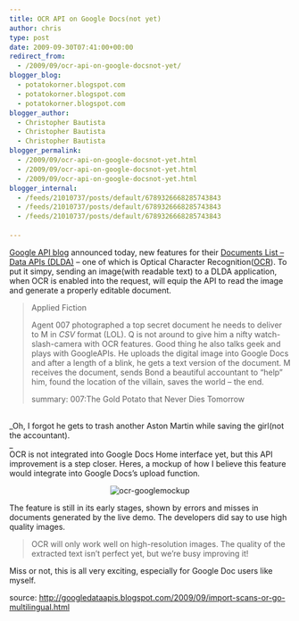 ```yaml
---
title: OCR API on Google Docs(not yet)
author: chris
type: post
date: 2009-09-30T07:41:00+00:00
redirect_from: 
  - /2009/09/ocr-api-on-google-docsnot-yet/
blogger_blog:
  - potatokorner.blogspot.com
  - potatokorner.blogspot.com
  - potatokorner.blogspot.com
blogger_author:
  - Christopher Bautista
  - Christopher Bautista
  - Christopher Bautista
blogger_permalink:
  - /2009/09/ocr-api-on-google-docsnot-yet.html
  - /2009/09/ocr-api-on-google-docsnot-yet.html
  - /2009/09/ocr-api-on-google-docsnot-yet.html
blogger_internal:
  - /feeds/21010737/posts/default/6789326668285743843
  - /feeds/21010737/posts/default/6789326668285743843
  - /feeds/21010737/posts/default/6789326668285743843

---
```

<a href="http://googledataapis.blogspot.com/2009/09/import-scans-or-go-multilingual.html" target="_blank">Google API blog</a> announced today, new features for their <a href="http://code.google.com/apis/documents/overview.html" target="_blank&quot;&quot;">Documents List &#8211; Data APIs (DLDA)</a> &#8211; one of which is Optical Character Recognition(<a href="http://en.wikipedia.org/wiki/Optical_character_recognition" target="_blank">OCR</a>). To put it simpy, sending an image(with readable text) to a DLDA application, when OCR is enabled into the request, will equip the API to read the image and generate a properly editable document.<!--more-->

> Applied Fiction
> 
> Agent 007 photographed a top secret document he needs to deliver to M in _CSV_ format (LOL). Q is not around to give him a nifty watch-slash-camera with OCR features. Good thing he also talks geek and plays with GoogleAPIs. He uploads the digital image into Google Docs and after a length of a blink, he gets a text version of the document. M receives the document, sends Bond a beautiful accountant to &#8220;help&#8221; him, found the location of the villain, saves the world &#8211; the end.
> 
> summary: 007:The Gold Potato that Never Dies Tomorrow

<a name="more"></a>  
_Oh, I forgot he gets to trash another Aston Martin while saving the girl(not the accountant).  
_  
OCR is not integrated into Google Docs Home interface yet, but this API improvement is a step closer. Heres, a mockup of how I believe this feature would integrate into Google Docs&#8217;s upload function.

<div style="clear: both; text-align: center;">
  <img class="alignnone size-medium wp-image-468" src="/assets/2009/09/ocr-googlemockup-300x212.png" alt="ocr-googlemockup" width="300" height="212" srcset="/assets/2009/09/ocr-googlemockup-300x212.png 300w, /assets/2009/09/ocr-googlemockup.png 400w" sizes="(max-width: 300px) 100vw, 300px" />
</div>

The feature is still in its early stages, shown by errors and misses in documents generated by the live demo. The developers did say to use high quality images.

> OCR will only work well on high-resolution images. The quality of the extracted text isn&#8217;t perfect yet, but we&#8217;re busy improving it!

Miss or not, this is all very exciting, especially for Google Doc users like myself.

source: <http://googledataapis.blogspot.com/2009/09/import-scans-or-go-multilingual.html>